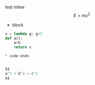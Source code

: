test
inline $$E = mc^2$$

* block

```python
x = lambda g: g+3
def a():
	a+b
	return x

* code ends


$$
a^2 + b^2 = c^2
$$


